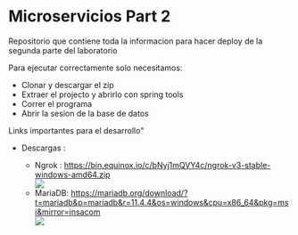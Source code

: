 <!DOCTYPE html>
<html>
<body>
	<h1>Microservicios Part 2</h1>
	<p>Repositorio que contiene toda la informacion para hacer deploy de la segunda parte del laboratorio</p>
	<p>Para ejecutar correctamente solo necesitamos:</p>
	<ul>
		<li>Clonar y descargar el zip</li>
		<li>Extraer el projecto y abrirlo con spring tools</li>
		<li>Correr el programa</li>
    <li>Abrir la sesion de la base de datos</li>
	</ul>
	<p>Links importantes para el desarrollo"</p>
	<ul>
		<li>Descargas :</li>
		<p></p>
		<ul>
<li>Ngrok :  <a href="https://bin.equinox.io/c/bNyj1mQVY4c/ngrok-v3-stable-windows-amd64.zip">https://bin.equinox.io/c/bNyj1mQVY4c/ngrok-v3-stable-windows-amd64.zip</a></li>
		<img class="img-nodejs" src="https://user-images.githubusercontent.com/52389293/233755072-fa41903e-7b8e-4d2a-9826-72addebdc725.png">
		<li>MariaDB:  <a href="https://mariadb.org/download/?t=mariadb&p=mariadb&r=11.4.4&os=windows&cpu=x86_64&pkg=msi&mirror=insacom">https://mariadb.org/download/?t=mariadb&p=mariadb&r=11.4.4&os=windows&cpu=x86_64&pkg=msi&mirror=insacom</a></li>
		<img class="img-nodejs" src="https://user-images.githubusercontent.com/52389293/233755279-9ee83804-26a6-46bc-964a-03420fec345d.png">
		</ul>
		</ul>
	</ul>
</body>
</html>





